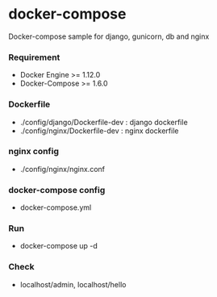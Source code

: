 # docker-compose
Docker-compose sample for django, gunicorn, db and nginx

### Requirement
- Docker Engine >= 1.12.0
- Docker-Compose >= 1.6.0

### Dockerfile 
- ./config/django/Dockerfile-dev : django dockerfile 
- ./config/nginx/Dockerfile-dev : nginx dockerfile

### nginx config
- ./config/nginx/nginx.conf

### docker-compose config
- docker-compose.yml

### Run
- docker-compose up -d

### Check 
- localhost/admin, localhost/hello
